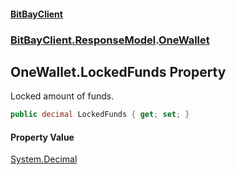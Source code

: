 #### [BitBayClient](./index.md 'index')
### [BitBayClient.ResponseModel](./BitBayClient-ResponseModel.md 'BitBayClient.ResponseModel').[OneWallet](./BitBayClient-ResponseModel-OneWallet.md 'BitBayClient.ResponseModel.OneWallet')
## OneWallet.LockedFunds Property
Locked amount of funds.  
```csharp
public decimal LockedFunds { get; set; }
```
#### Property Value
[System.Decimal](https://docs.microsoft.com/en-us/dotnet/api/System.Decimal 'System.Decimal')  
